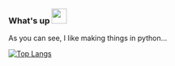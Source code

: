 ### What's up <img src="https://raw.githubusercontent.com/MartinHeinz/MartinHeinz/master/wave.gif" width="30px">

As you can see, I like making things in python...

[![Top Langs](https://github-readme-stats.vercel.app/api/top-langs/?username=expIoits&show_icons=true&theme=radical)](https://github.com/anuraghazra/github-readme-stats)



